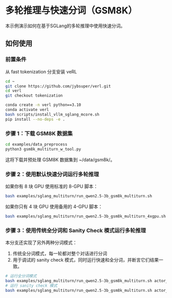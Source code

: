 # 多轮推理与快速分词（GSM8K）

本示例演示如何在基于SGLang的多轮推理中使用快速分词。

## 如何使用

### 前置条件
从 fast tokenization 分支安装 veRL

```bash
cd ~
git clone https://github.com/jybsuper/verl.git
cd verl
git checkout tokenization

conda create -n verl python==3.10
conda activate verl
bash scripts/install_vllm_sglang_mcore.sh
pip install --no-deps -e .
```

### 步骤 1：下载 GSM8K 数据集

```bash
cd examples/data_preprocess
python3 gsm8k_multiturn_w_tool.py
```

这将下载并预处理 GSM8K 数据集到 ~/data/gsm8k/。

### 步骤 2：使用默认快速分词运行多轮推理

如果你有 8 块 GPU
使用标准的 8-GPU 脚本：

```bash
bash examples/sglang_multiturn/run_qwen2.5-3b_gsm8k_multiturn.sh
```

如果你只有 4 块 GPU
使用备用的 4-GPU 脚本：

```bash
bash examples/sglang_multiturn/run_qwen2.5-3b_gsm8k_multiturn_4xgpu.sh 
```

### 步骤 3：使用传统全分词和 Sanity Check 模式运行多轮推理

本分支还实现了另外两种分词模式：
1. 传统全分词模式，每一轮都对整个对话进行分词
2. 用于调试的 sanity check 模式，同时运行快速和全分词，并断言它们结果一致。

```bash
# 运行全分词模式
bash examples/sglang_multiturn/run_qwen2.5-3b_gsm8k_multiturn.sh actor_rollout_ref.rollout.multi_turn.tokenization_mode=full
# 运行 sanity check 模式
bash examples/sglang_multiturn/run_qwen2.5-3b_gsm8k_multiturn.sh actor_rollout_ref.rollout.multi_turn.tokenization_mode=sanity_check
```
